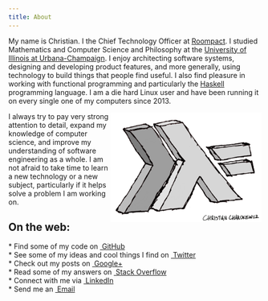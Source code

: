 ```yaml
---
title: About
---
```


<div class="content-body">

My name is Christian.  I the Chief Technology Officer at [Roompact](https://roompact.com).  I studied Mathematics and Computer Science and Philosophy at the [University of Illinois at Urbana-Champaign](http://illinois.edu).  I enjoy architecting software systems, designing and developing product features, and more generally, using technology to build things that people find useful.  I also find pleasure in working with functional programming and particularly the [Haskell](https://www.haskell.org/) programming language.  I am a die hard Linux user and have been running it on every single one of my computers since 2013. 

<a href="https://www.haskell.org"><img src="/images/haskell_logo_signed.png" style="float:right; width:300px;"></a>

I always try to pay very strong attention to detail, expand my knowledge of computer science, and improve my understanding of software engineering as a whole.  I am not afraid to take time to learn a new technology or a new subject, particularly if it helps solve a problem I am working on.

## On the web:

<div class="contact">
* Find some of my code on <a href="https://github.com/charukiewicz"><i class="fa fa-github"></i>&nbsp;GitHub</a><br/>
* See some of my ideas and cool things I find on <a href="https://twitter.com/charukiewicz"><i class="fa fa-twitter"></i>&nbsp;Twitter</a><br/>
* Check out my posts on <a href="https://plus.google.com/+ChristianCharukiewicz/"><i class="fa fa-google-plus"></i>&nbsp;Google+</a><br/>
* Read some of my answers on <a href="http://stackoverflow.com/users/2272853/christian"><i class="fa fa-stack-overflow"></i>&nbsp;Stack Overflow</a><br/>
* Connect with me via <a href="https://www.linkedin.com/in/charukiewicz"><i class="fa fa-linkedin"></i>&nbsp;LinkedIn</a><br/>
* Send me an <a href="mailto:c.charukiewicz@gmail.com"><i class="fa fa-envelope"></i>&nbsp;Email</a>
</div>

</div>
